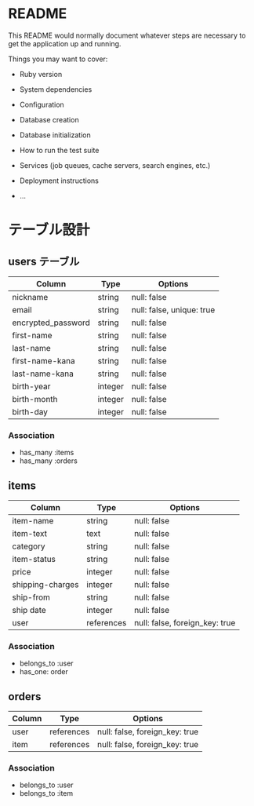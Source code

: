 # README

This README would normally document whatever steps are necessary to get the
application up and running.

Things you may want to cover:

* Ruby version

* System dependencies

* Configuration

* Database creation

* Database initialization

* How to run the test suite

* Services (job queues, cache servers, search engines, etc.)

* Deployment instructions

* ...

# テーブル設計

## users テーブル

| Column                | Type    | Options                    |
| --------------------- |---------|--------------------------- |
| nickname              | string  | null: false                |
| email                 | string  | null: false, unique: true  |
| encrypted_password    | string  | null: false                |
| first-name            | string  | null: false                |
| last-name             | string  | null: false                |
| first-name-kana       | string  | null: false                |
| last-name-kana        | string  | null: false                |
| birth-year            | integer | null: false                |
| birth-month           | integer | null: false                |
| birth-day             | integer | null: false                |

### Association

- has_many :items
- has_many :orders

## items

| Column                | Type       | Options                         |
| --------------------- |------------|---------------------------------|
| item-name             | string     | null: false                     |
| item-text             | text       | null: false                     |
| category              | string     | null: false                     |
| item-status           | string     | null: false                     |
| price                 | integer    | null: false                     |
| shipping-charges      | integer    | null: false                     |
| ship-from             | string     | null: false                     |
| ship date             | integer    | null: false                     |
| user                  | references | null: false,  foreign_key: true |

### Association

- belongs_to :user
- has_one: order

## orders

| Column                | Type       | Options                         |
| --------------------- |------------|---------------------------------|
| user                  | references | null: false,  foreign_key: true |
| item                  | references | null: false,  foreign_key: true |

### Association

- belongs_to :user
- belongs_to :item